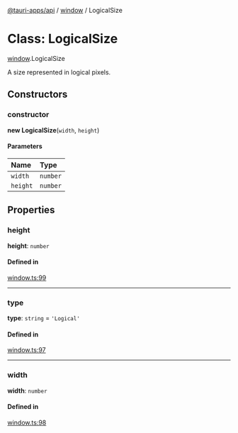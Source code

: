 [@tauri-apps/api](../README.md) / [window](../modules/window.md) / LogicalSize

# Class: LogicalSize

[window](../modules/window.md).LogicalSize

A size represented in logical pixels.

## Constructors

### constructor

**new LogicalSize**(`width`, `height`)

#### Parameters

| Name | Type |
| :------ | :------ |
| `width` | `number` |
| `height` | `number` |

## Properties

### height

 **height**: `number`

#### Defined in

[window.ts:99](https://github.com/tauri-apps/tauri/blob/b1d5342/tooling/api/src/window.ts#L99)

___

### type

 **type**: `string` = `'Logical'`

#### Defined in

[window.ts:97](https://github.com/tauri-apps/tauri/blob/b1d5342/tooling/api/src/window.ts#L97)

___

### width

 **width**: `number`

#### Defined in

[window.ts:98](https://github.com/tauri-apps/tauri/blob/b1d5342/tooling/api/src/window.ts#L98)
